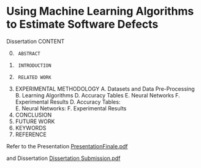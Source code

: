 # Using Machine Learning Algorithms to Estimate Software Defects
Dissertation 
CONTENT

0.  	ABSTRACT
1.   	INTRODUCTION
2.  	RELATED WORK 
3. 	EXPERIMENTAL METHODOLOGY
	A.	Datasets and Data Pre-Processing
	B.	Learning Algorithms
	D.	 Accuracy Tables
	E.	 Neural Networks
	F.	Experimental Results
	D.	 Accuracy Tables:  
	E.	 Neural Networks:
	F. 	Experimental Results
4.	CONCLUSION
5. 	FUTURE WORK
6.	KEYWORDS	
7.	REFERENCE

Refer to the Presentation [PresentationFinale.pdf](https://github.com/Heimeinsheu/software_defects_phase1/files/11646026/PresentationFinale.pdf)

and Dissertation [Dissertation Submission.pdf](https://github.com/Heimeinsheu/software_defects_phase1/files/11646028/Dissertation.Submission.pdf)
